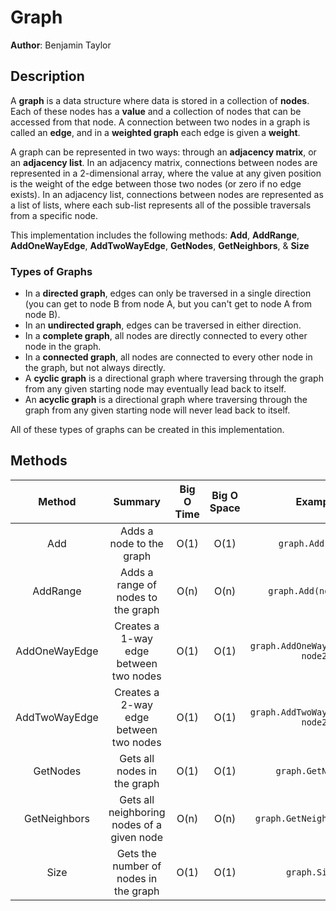 # Graph
**Author**: Benjamin Taylor

## Description
A **graph** is a data structure where data is stored in a collection of **nodes**.
Each of these nodes has a **value** and a collection of nodes that can be accessed from that node.
A connection between two nodes in a graph is called an **edge**, and in a **weighted graph** each edge is given a **weight**.

A graph can be represented in two ways: through an **adjacency matrix**, or an **adjacency list**.
In an adjacency matrix, connections between nodes are represented in a 2-dimensional array, where the value at any given position is the weight of the edge between those two nodes (or zero if no edge exists).
In an adjacency list, connections between nodes are represented as a list of lists, where each sub-list represents all of the possible traversals from a specific node.

This implementation includes the following methods: **Add**, **AddRange**, **AddOneWayEdge**, **AddTwoWayEdge**, **GetNodes**, **GetNeighbors**, & **Size** 

### Types of Graphs
- In a **directed graph**, edges can only be traversed in a single direction (you can get to node B from node A, but you can't get to node A from node B).
- In an **undirected graph**, edges can be traversed in either direction.
- In a **complete graph**, all nodes are directly connected to every other node in the graph.
- In a **connected graph**, all nodes are connected to every other node in the graph, but not always directly.
- A **cyclic graph** is a directional graph where traversing through the graph from any given starting node may eventually lead back to itself.
- An **acyclic graph** is a directional graph where traversing through the graph from any given starting node will never lead back to itself.

All of these types of graphs can be created in this implementation.

## Methods
| Method | Summary | Big O Time | Big O Space | Example |
| :----: | :-----: | :--------: | :---------: | :-----: |
| Add | Adds a node to the graph | O(1) | O(1) | ```graph.Add(node)```
| AddRange | Adds a range of nodes to the graph | O(n) | O(n) | ```graph.Add(nodeList)```
| AddOneWayEdge | Creates a 1-way edge between two nodes | O(1) | O(1) | ```graph.AddOneWayEdge(node1, node2)```
| AddTwoWayEdge | Creates a 2-way edge between two nodes | O(1) | O(1) | ```graph.AddTwoWayEdge(node1, node2)```
| GetNodes | Gets all nodes in the graph | O(1) | O(1) | ```graph.GetNodes()```
| GetNeighbors | Gets all neighboring nodes of a given node | O(n) | O(n) | ```graph.GetNeighbors(node)```
| Size | Gets the number of nodes in the graph | O(1) | O(1) | ```graph.Size()```